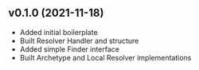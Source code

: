 ## v0.1.0 (2021-11-18)
* Added initial boilerplate
* Built Resolver Handler and structure
* Added simple Finder interface
* Built Archetype and Local Resolver implementations
